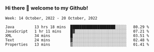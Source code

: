 ### Hi there 👋 welcome to my Github! 

<!--START_SECTION:waka-->
```text
Week: 14 October, 2022 - 20 October, 2022

Java         13 hrs 18 mins  ████████████████████░░░░░   80.29 % 
JavaScript   1 hr 11 mins    █▓░░░░░░░░░░░░░░░░░░░░░░░   07.21 % 
XML          34 mins         █░░░░░░░░░░░░░░░░░░░░░░░░   03.51 % 
Text         24 mins         ▓░░░░░░░░░░░░░░░░░░░░░░░░   02.48 % 
Properties   13 mins         ▒░░░░░░░░░░░░░░░░░░░░░░░░   01.41 % 
```
<!--END_SECTION:waka-->
